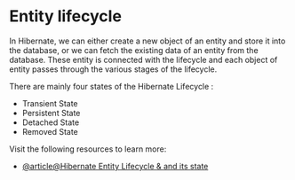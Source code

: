 # Entity lifecycle

In Hibernate, we can either create a new object of an entity and store it into the database, or we can fetch the existing data of an entity from the database. These entity is connected with the lifecycle and each object of entity passes through the various stages of the lifecycle.

There are mainly four states of the Hibernate Lifecycle :

*   Transient State
*   Persistent State
*   Detached State
*   Removed State

Visit the following resources to learn more:

- [@article@Hibernate Entity Lifecycle & and its state](https://www.baeldung.com/hibernate-entity-lifecycle)